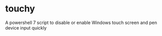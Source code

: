 # touchy
A powershell 7 script to disable or enable Windows touch screen and pen device input quickly 
